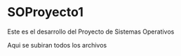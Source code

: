 # SOProyecto1

Este es el desarrollo del Proyecto de Sistemas Operativos

Aqui se subiran todos los archivos


